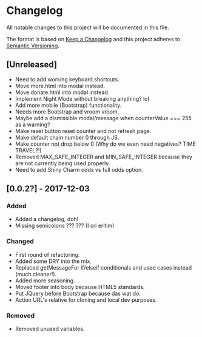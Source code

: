 # Changelog
All notable changes to this project will be documented in this file.

The format is based on [Keep a Changelog](http://keepachangelog.com/en/1.0.0/)
and this project adheres to [Semantic Versioning](http://semver.org/spec/v2.0.0.html).

## [Unreleased]
- Need to add working keyboard shortcuts.
- Move more.html into modal instead.
- Move donate.html into modal instead.
- Implement Night Mode without breaking anything? lol
- Add more mobile (Bootstrap) functionality.
- Needs more Bootstrap and vroom vroom.
- Maybe add a dismissible modal/message when counterValue === 255 as a warning?
- Make reset button reset counter and not refresh page.
- Make default chain number 0 through JS.
- Make counter not drop below 0 (Why do we even need negatives? TIME TRAVEL?!)
- Removed MAX_SAFE_INTEGER and MIN_SAFE_INTEGER because they are not currently being used properly.
- Need to add Shiny Charm odds vs full odds option.

## [0.0.2?] - 2017-12-03
### Added
- Added a changelog, doh!
- Missing semicolons ??? ??? (I cri eritim)

### Changed
- First round of refactoring.
- Added some DRY into the mix.
- Replaced getMessageFor if/elseif conditionals and used cases instead (much cleaner!).
- Added more seasoning.
- Moved footer into body because HTML5 standards.
- Put JQuery before Bootstrap because das wat do.
- Action URL's relative for cloning and local dev purposes.

### Removed
- Removed unused variables.
